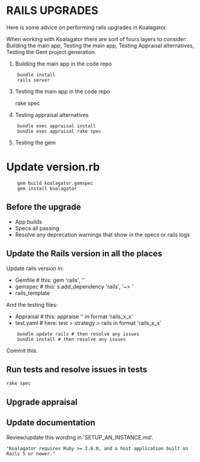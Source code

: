 # RAILS UPGRADES

Here is some advice on performing rails upgrades in Koalagator.

When working with Koalagator there are sort of fours layers to consider:
Building the main app, Testing the main app, Testing Appraisal alternatives, Testing the Gem project generation

1. Building the main app in the code repo

```
    bundle install
    rails server
```

3. Testing the main app in the code repo

    rake spec

4. Testing appraisal alternatives

```
    bundle exec appraisal install
    bundle exec appraisal rake spec
```

5. Testing the gem

# Update version.rb

```
    gem build koalagator.gemspec
    gem install koalagator
```

## Before the upgrade

- App builds
- Specs all passing
- Resolve any deprecation warnings that show in the specs or rails logs

## Update the Rails version in all the places

Update rails version in: 

* Gemfile    # this: gem 'rails', '<here>'
* gemspec    # this: s.add_dependency 'rails', '~> <here>'
* rails_template

And the testing files:

* Appraisal   # this: appraise '<here>' in format 'rails_x_x'
* test.yaml   # here: test >  strategy > rails <here> in format 'rails_x_x'

```
    bundle update rails # then resolve any issues
    bundle install # then resolve any issues
```

Commit this.

## Run tests and resolve issues in tests

    rake spec

## Upgrade appraisal

## Update documentation

Review/update this wording in 'SETUP_AN_INSTANCE.md'.

    "Koalagator requires Ruby >= 2.6.0, and a host application built on Rails 5 or newer."












